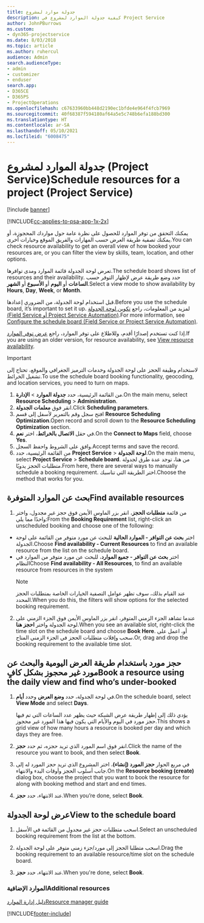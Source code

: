 ```yaml
---
title: جدولة موارد لمشروع
description: كيفية جدولة الموارد لمشروع في Project Service
author: JohnPBurrows
ms.custom:
- dyn365-projectservice
ms.date: 8/03/2018
ms.topic: article
ms.author: ruhercul
audience: Admin
search.audienceType:
- admin
- customizer
- enduser
search.app:
- D365CE
- D365PS
- ProjectOperations
ms.openlocfilehash: c67633960bb448d2190ec1bfde4e964f4fcb7969
ms.sourcegitcommit: 40f68387f594180af64a5e5c748b6efa188bd300
ms.translationtype: HT
ms.contentlocale: ar-SA
ms.lasthandoff: 05/10/2021
ms.locfileid: "6008475"
---
```

# <a name="schedule-resources-for-a-project-project-service"></a><span data-ttu-id="30854-103">جدولة الموارد لمشروع (Project Service)</span><span class="sxs-lookup"><span data-stu-id="30854-103">Schedule resources for a project (Project Service)</span></span>

[!include [banner](../includes/psa-now-project-operations.md)]

[!INCLUDE[cc-applies-to-psa-app-1x-2x](../includes/cc-applies-to-psa-app-1x-2x.md)]

<span data-ttu-id="30854-104">يمكنك التحقق من توفر الموارد للحصول على نظرة عامة حول مواردك المحجوزة، أو يمكنك تصفية طريقة العرض حسب المهارات والفريق الموقع وخيارات أخرى.</span><span class="sxs-lookup"><span data-stu-id="30854-104">You can check resource availability to get an overall view of how booked your resources are, or you can filter the view by skills, team, location, and other options.</span></span>  
  
<span data-ttu-id="30854-105">تعرض لوحة الجدولة قائمة الموارد ومدى توافرها.</span><span class="sxs-lookup"><span data-stu-id="30854-105">The schedule board shows list of resources and their availability.</span></span> <span data-ttu-id="30854-106">حدد وضع طريقة عرض لإظهار التوفر حسب **الساعات** أو **اليوم** أو **الأسبوع** أو **الشهر**.</span><span class="sxs-lookup"><span data-stu-id="30854-106">Select a view mode to show availability by **Hours**, **Day**, **Week**, or **Month**.</span></span>  
  
<span data-ttu-id="30854-107">قبل استخدام لوحة الجدولة، من الضروري إعدادها.</span><span class="sxs-lookup"><span data-stu-id="30854-107">Before you use the schedule board, it’s important to set it up.</span></span> <span data-ttu-id="30854-108">لمزيد من المعلومات، راجع [تكوين لوحة الجدولة (Field Service أو Project Service Automation)](/dynamics365/field-service/configure-schedule-board).</span><span class="sxs-lookup"><span data-stu-id="30854-108">For more information, see [Configure the schedule board (Field Service or Project Service Automation)](/dynamics365/field-service/configure-schedule-board).</span></span>
  
<span data-ttu-id="30854-109">إذا كنت تستخدم إصدارًا أقدم، وللاطلاع على توفر الموارد، راجع [عرض توفر الموارد](../psa/view-resource-availability.md).</span><span class="sxs-lookup"><span data-stu-id="30854-109">If you are using an older version, for resource availability, see [View resource availability](../psa/view-resource-availability.md).</span></span>  

> [!IMPORTANT]
>  <span data-ttu-id="30854-110">لاستخدام وظيفة الحجز على لوحة الجدولة وخدمات الترميز الجغرافي والموقع، تحتاج إلى تشغيل الخرائط.</span><span class="sxs-lookup"><span data-stu-id="30854-110">To use the schedule board booking functionality, geocoding, and location services, you need to turn on maps.</span></span>  
> 
> 1. <span data-ttu-id="30854-111">من القائمة الرئيسية، حدد **جدولة الموارد** > **الإدارة**.</span><span class="sxs-lookup"><span data-stu-id="30854-111">On the main menu, select **Resource Scheduling** > **Administration**.</span></span>  
> 2. <span data-ttu-id="30854-112">انقر فوق **معلمات الجدولة**.</span><span class="sxs-lookup"><span data-stu-id="30854-112">Click **Scheduling parameters**.</span></span>  
> 3. <span data-ttu-id="30854-113">افتح سجل وقم بالتمرير لأسفل إلى قسم **Resource Scheduling Optimization**.</span><span class="sxs-lookup"><span data-stu-id="30854-113">Open record and scroll down to the **Resource Scheduling Optimization** section.</span></span>  
> 4. <span data-ttu-id="30854-114">في حقل **الاتصال بالخرائط**، اختر **نعم**.</span><span class="sxs-lookup"><span data-stu-id="30854-114">On the **Connect to Maps** field, choose **Yes**.</span></span>  
> 5. <span data-ttu-id="30854-115">وافق على الشروط واحفظ السجل.</span><span class="sxs-lookup"><span data-stu-id="30854-115">Accept terms and save the record.</span></span>  
> 6. <span data-ttu-id="30854-116">من القائمة الرئيسية، حدد **Project Service** > **لوحة الجدولة**.</span><span class="sxs-lookup"><span data-stu-id="30854-116">On the main menu, select **Project Service** > **Schedule board**.</span></span> <span data-ttu-id="30854-117">من هنا، توجد عدة طرق لجدولة متطلبات الحجز يدويًا.</span><span class="sxs-lookup"><span data-stu-id="30854-117">From here, there are several ways to manually schedule a booking requirement.</span></span> <span data-ttu-id="30854-118">اختر الطريقة التي تناسبك.</span><span class="sxs-lookup"><span data-stu-id="30854-118">Choose the method that works for you.</span></span>
  
## <a name="find-available-resources"></a><span data-ttu-id="30854-119">بحث عن الموارد المتوفرة</span><span class="sxs-lookup"><span data-stu-id="30854-119">Find available resources</span></span>

1.  <span data-ttu-id="30854-120">من قائمة **متطلبات الحجز**، انقر بزر الماوس الأيمن فوق حجز غير مجدول، واختر واحدًا مما يلي:</span><span class="sxs-lookup"><span data-stu-id="30854-120">From the **Booking Requirement** list, right-click an unscheduled booking and choose one of the following:</span></span>  
  
- <span data-ttu-id="30854-121">اختر **بحث عن التوافر - الموارد الحالية‬** للبحث عن مورد متوفر من القائمة على لوحة الجدولة.</span><span class="sxs-lookup"><span data-stu-id="30854-121">Choose **Find availability - Current Resources** to find an available resource from the list on the schedule board.</span></span>  
- <span data-ttu-id="30854-122">اختر **‏‫بحث عن التوافر - جميع الموارد‬**، للبحث عن مورد متوفر من الموارد في النظام</span><span class="sxs-lookup"><span data-stu-id="30854-122">Choose **Find availability - All Resources**, to find an available resource from resources in the system</span></span>  
   > [!NOTE]
   >  <span data-ttu-id="30854-123">عند القيام بذلك، سوف تظهر عوامل التصفية الخيارات الخاصة بمتطلبات الحجز المحدد.</span><span class="sxs-lookup"><span data-stu-id="30854-123">When you do this, the filters will show options for the selected booking requirement.</span></span>  
  
2. <span data-ttu-id="30854-124">عندما تشاهد الجزء الزمني المتوفر، انقر بزر الماوس الأيمن فوق الجزء الزمني على لوحة الجدولة واختر **احجز هنا**.</span><span class="sxs-lookup"><span data-stu-id="30854-124">When you see an available slot, right-click the time slot on the schedule board and choose **Book Here**.</span></span> <span data-ttu-id="30854-125">أو، اعمل على سحب وإفلات متطلبات الحجز في الجزء الزمني المتاح.</span><span class="sxs-lookup"><span data-stu-id="30854-125">Or, drag and drop the booking requirement to the available time slot.</span></span>  
  

## <a name="book-a-resource-using-the-daily-view-and-find-whos-under-booked"></a><span data-ttu-id="30854-126">حجز مورد باستخدام طريقة العرض اليومية والبحث عن مورد غير محجوز بشكل كافٍ</span><span class="sxs-lookup"><span data-stu-id="30854-126">Book a resource using the daily view and find who’s under-booked</span></span>
  
1.  <span data-ttu-id="30854-127">في لوحة الجدولة، حدد **وضع العرض** وحدد **أيام**.</span><span class="sxs-lookup"><span data-stu-id="30854-127">On the schedule board, select **View Mode** and select **Days**.</span></span>  
  
    <span data-ttu-id="30854-128">يؤدي ذلك إلى إظهار طريقة عرض الشبكة حيث يظهر عدد الساعات التي تم فيها حجز مورد في اليوم والأيام التي يكون فيها هذا المورد غير محجوز.</span><span class="sxs-lookup"><span data-stu-id="30854-128">This shows a grid view of how many hours a resource is booked per day and which days they are free.</span></span>  
  
2.  <span data-ttu-id="30854-129">انقر فوق اسم المورد الذي تريد حجزه، ثم حدد **حجز**.</span><span class="sxs-lookup"><span data-stu-id="30854-129">Click the name of the resource you want to book, and then select **Book**.</span></span>  
  
3.  <span data-ttu-id="30854-130">في مربع الحوار **حجز المورد (إنشاء)**، اختر المشروع الذي تريد حجز المورد له إلى جانب أسلوب الحجز وأوقات البدء والانتهاء.</span><span class="sxs-lookup"><span data-stu-id="30854-130">On the **Resource booking (create)** dialog box, choose the project that you want to book the resource for along with booking method and start and end times.</span></span>  
  
4.  <span data-ttu-id="30854-131">عند الانتهاء، حدد **حجز**.</span><span class="sxs-lookup"><span data-stu-id="30854-131">When you’re done, select **Book**.</span></span>  
  
## <a name="view-to-the-schedule-board"></a><span data-ttu-id="30854-132">عرض لوحة الجدولة</span><span class="sxs-lookup"><span data-stu-id="30854-132">View to the schedule board</span></span>
  
1.  <span data-ttu-id="30854-133">اسحب متطلبات حجز غير مجدول من القائمة في الأسفل.</span><span class="sxs-lookup"><span data-stu-id="30854-133">Select an unscheduled booking requirement from the list at the bottom.</span></span>  
  
2.  <span data-ttu-id="30854-134">اسحب متطلبا الحجز إلى مورد/جزء زمني متوفر على لوحة الجدولة.</span><span class="sxs-lookup"><span data-stu-id="30854-134">Drag the booking requirement to an available resource/time slot on the schedule board.</span></span>  
  
3.  <span data-ttu-id="30854-135">عند الانتهاء، حدد **حجز**.</span><span class="sxs-lookup"><span data-stu-id="30854-135">When you're done, select **Book**.</span></span>  
  
### <a name="additional-resources"></a><span data-ttu-id="30854-136">الموارد الإضافية</span><span class="sxs-lookup"><span data-stu-id="30854-136">Additional resources</span></span>  
 [<span data-ttu-id="30854-137">دليل إدارة الموارد</span><span class="sxs-lookup"><span data-stu-id="30854-137">Resource manager guide</span></span>](../psa/resource-manager-guide.md)


[!INCLUDE[footer-include](../includes/footer-banner.md)]